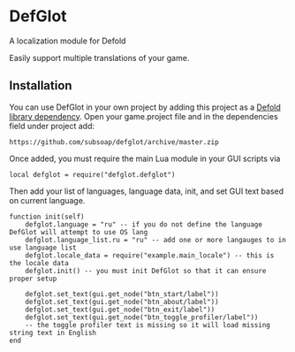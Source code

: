 # DefGlot
A localization module for Defold

Easily support multiple translations of your game.

## Installation
You can use DefGlot in your own project by adding this project as a [Defold library dependency](http://www.defold.com/manuals/libraries/). Open your game.project file and in the dependencies field under project add:

	https://github.com/subsoap/defglot/archive/master.zip
  
Once added, you must require the main Lua module in your GUI scripts via

```
local defglot = require("defglot.defglot")
```

Then add your list of languages, language data, init, and set GUI text based on current language.

```
function init(self)
	defglot.language = "ru" -- if you do not define the language DefGlot will attempt to use OS lang
	defglot.language_list.ru = "ru" -- add one or more langauges to in use language list
	defglot.locale_data = require("example.main_locale") -- this is the locale data
	defglot.init() -- you must init DefGlot so that it can ensure proper setup
	
	defglot.set_text(gui.get_node("btn_start/label"))
	defglot.set_text(gui.get_node("btn_about/label"))
	defglot.set_text(gui.get_node("btn_exit/label"))
	defglot.set_text(gui.get_node("btn_toggle_profiler/label")) 
	-- the toggle profiler text is missing so it will load missing string text in English
end

```